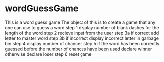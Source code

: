 # wordGuessGame

This is a word guess game
The object of this is to create a game that any one can use to guess a word
step 1 display number of blank dashes for the length of the word
step 2 recieve input from the user
step 3a if correct add letter to master word
step 3b if incorrect display incorrect letter in garbage bin
step 4 display number of chances
step 5 if the word has been correctly guessed before the number of chances have been used declare winner otherwise declare loser
step 6 reset game